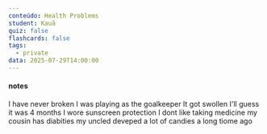 ```yaml
---
conteúdo: Health Problems
student: Kauã
quiz: false
flashcards: false
tags:
  - private
data: 2025-07-29T14:00:00
---
```

#### notes 
I have never broken 
I was playing as the goalkeeper
It got swollen
I'll guess
it was 4 months 
I wore sunscreen protection
I dont like taking medicine
my cousin has diabities
my uncled deveped 
a lot of candies
a long tiome ago